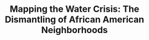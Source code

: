---
schema: default
title: 'Mapping the Water Crisis: The Dismantling of African American Neighborhoods'
organization: We The People Detroit Community Research Collective
notes: ''
resources:
  - name: >-
      Mapping the Water Crisis: The Dismantling of African American
      Neighborhoods
    url: >-
      https://www.dropbox.com/s/2p7e7n8jur17lg1/081116_Mapping%20the%20Water%20Crisis_web.pdf?dl=0
    format: ''
license: ''
category:
  - Water
maintainer: We the People Detroit
maintainer_email: 'info@wethepeopleofdetroit.com '
---